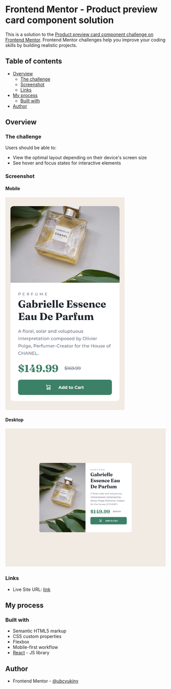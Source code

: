 # Frontend Mentor - Product preview card component solution

This is a solution to the [Product preview card component challenge on Frontend Mentor](https://www.frontendmentor.io/challenges/product-preview-card-component-GO7UmttRfa). Frontend Mentor challenges help you improve your coding skills by building realistic projects. 

## Table of contents

- [Overview](#overview)
  - [The challenge](#the-challenge)
  - [Screenshot](#screenshot)
  - [Links](#links)
- [My process](#my-process)
  - [Built with](#built-with)
- [Author](#author)

## Overview

### The challenge

Users should be able to:

- View the optimal layout depending on their device's screen size
- See hover and focus states for interactive elements

### Screenshot
#### Mobile

<img src="./screenshot-mobile.png" width="375" height="667">

#### Desktop
<img src="./screenshot-desktop.png">

### Links

- Live Site URL: [link](https://ubcyukiny.github.io/product-preview-card/)

## My process

### Built with

- Semantic HTML5 markup
- CSS custom properties
- Flexbox
- Mobile-first workflow
- [React](https://reactjs.org/) - JS library

## Author
- Frontend Mentor - [@ubcyukiny](https://www.frontendmentor.io/profile/ubcyukiny)


